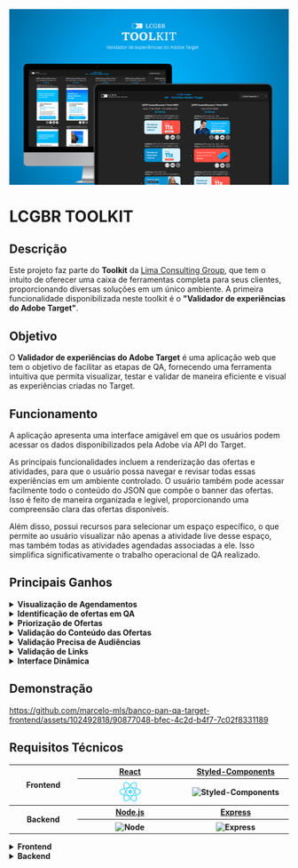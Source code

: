 <img align="center" src="./public/toolkit_readme_capa.png" alt="Blue background with a demonstration of the web view in a notebook and a desktop computer">

# LCGBR TOOLKIT
## Descrição
Este projeto faz parte do **Toolkit** da [Lima Consulting Group](https://www.limaconsulting.com/), que tem o intuito de oferecer uma caixa de ferramentas completa para seus clientes, proporcionando diversas soluções em um único ambiente. A primeira funcionalidade disponibilizada neste toolkit é o **"Validador de experiências do Adobe Target"**.

## Objetivo
O **Validador de experiências do Adobe Target** é uma aplicação web que tem o objetivo de facilitar as etapas de QA, fornecendo uma ferramenta intuitiva que permita visualizar, testar e validar de maneira eficiente e visual as experiências criadas no Target.

## Funcionamento
A aplicação apresenta uma interface amigável em que os usuários podem acessar os dados disponibilizados pela Adobe via API do Target. 

As principais funcionalidades incluem a renderização das ofertas e atividades, para que o usuário possa navegar e revisar todas essas experiências em um ambiente controlado. O usuário também pode acessar facilmente todo o conteúdo do JSON que compõe o banner das ofertas. Isso é feito de maneira organizada e legível, proporcionando uma compreensão clara das ofertas disponíveis.

Além disso, possui recursos para selecionar um espaço específico, o que permite ao usuário visualizar não apenas a atividade live desse espaço, mas também todas as atividades agendadas associadas a ele. Isso simplifica significativamente o trabalho operacional de QA realizado.

## Principais Ganhos

<details>
  <summary><strong>Visualização de Agendamentos</strong></summary>
  Exibe de forma visual e ordenada todas as atividades agendadas, além de informar quantas ofertas estão cadastradas em cada agendamento.
  <img height="400px" src="./public/toolkit_agendamento.png">
</details>

<details>
  <summary><strong>Identificação de ofertas em QA</strong></summary>
  Fácil identificação das ofertas que estão em processo de QA, atraves de um ícone que sinaliza se uma oferta está em fase de validação.
  <img height="400px" src="./public/toolkit_qa_button.png">
</details>

<details>
  <summary><strong>Priorização de Ofertas</strong></summary>
  Organiza e exibe as ofertas de acordo com a prioridade definida.
  <img height="400px" src="./public/toolkit_prioridade.png">
</details>

<details>
  <summary><strong>Validação do Conteúdo das Ofertas</strong></summary>
  Permite visualizar e validar o conteúdo do JSON atribuído às ofertas.
  <img height="400px" src="./public/toolkit_json_button.png">
</details>

<details>
  <summary><strong>Validação Precisa de Audiências</strong></summary>
  Permite verificar se a audiência foi corretamente atribuída às ofertas, garantindo a precisão das campanhas.
  <img height="400px" src="./public/toolkit_audience_button.png">
</details>

<details>
  <summary><strong>Validação de Links</strong></summary>
  Oferece a funcionalidade de testar e navegar por links externos associados às ofertas. Também diferencia visualmente deep links de links externos.
  <img height="400px" src="./public/toolkit_links.png">
</details>

<details>
  <summary><strong>Interface Dinâmica</strong></summary>
  Visualize as ofertas em seus diversos formatos e estilos, com uma aparência idêntica aos banners exibidos aos clientes.
  <img height="400px" src="./public/toolkit_estilo.png">
</details>

## Demonstração
https://github.com/marcelo-mls/banco-pan-qa-target-frontend/assets/102492818/90877048-bfec-4c2d-b4f7-7c02f8331189

## Requisitos Técnicos

<table>
  <tr>
    <th width="110px" rowspan="2">Frontend</th>
    <th width="110px"><a href="https://react.dev/" target="_blank">React</a></th>
    <th width="180px"><a href="https://styled-components.com/" target="_blank">Styled-Components</a></th>
   </tr>
  <tr>
    <th><img align="center" alt="React" height="40" src="https://raw.githubusercontent.com/devicons/devicon/master/icons/react/react-original.svg"></th>
    <th><img align="center" alt="Styled-Components" height="40" src="https://miro.medium.com/v2/resize:fit:636/format:webp/1*7jRD5QhgARucFKvRHFxpOg.png"></th>
  </tr>
  <tr>
    <th width="110px" rowspan="2">Backend</th>
    <th width="180px"><a href="https://nodejs.org/pt" target="_blank">Node.js</a></th>
    <th width="180px"><a href="https://expressjs.com/pt-br/" target="_blank">Express</a></th>
   </tr>
  <tr>
    <th><img align="center" alt="Node" height="40" src="https://cdn.jsdelivr.net/gh/devicons/devicon/icons/nodejs/nodejs-original.svg"></th>
    <th><img align="center" alt="Express" height="40" src="https://cdn.jsdelivr.net/gh/devicons/devicon@latest/icons/express/express-original.svg"></th>
  </tr>
</table> 

<details>
  <summary><strong>Frontend</strong></summary>

### Tecnologias
O frontend deste projeto foi desenvolvido utilizando:

- `React`: Uma biblioteca `JavaScript` de código aberto para criar interfaces de usuário, que permite o desenvolvimento de aplicações web escaláveis e reativas.
- `Styled-Components`: Uma biblioteca que permite escrever estilos `CSS` de forma mais dinâmica e modular, utilizando JavaScript para estilizar componentes React.

Além disso, foram utilizadas as seguintes dependências de desenvolvimento:
- `Eslint`: Ferramenta de linting para manter um código JavaScript consistente e de alta qualidade.
- `Vite`: Uma ferramenta de construção de aplicações web rápida e minimalista que utiliza ESM (ECMAScript Modules) nativo para desenvolvimento de frontend.

Essas tecnologias foram escolhidas para proporcionar uma experiência de desenvolvimento moderna, eficiente e escalável para o projeto.

### Iniciando
1. Clone o repositório
2. Instale as dependências, com `npm i`
3. Inicie o servidor com `npm run dev`
>Aviso: O frontend estará disponível na porta **5173**. Certifique-se de acessar esta porta para visualizar a aplicação.

</details>

<details>
  <summary><strong>Backend</strong></summary>

[Repositório do backend do projeto](https://github.com/marcelo-mls/banco-pan-qa-target-api)

O backend deste projeto foi desenvolvido em `Node.js` com `Express` e interage com as APIs da Adobe.

Ele realiza requisições HTTP para obter informações sobre atividades, ofertas e audiências dentro do ambiente do Adobe Target. Posteriormente, ele processa, manipula e organiza os dados recebidos, mesclando, ordenando e refinando os resultados conforme necessário. Esses dados são então disponibilizados de forma mais organizada e estruturada através de uma outra API HTTP para consumo externo.

Em suma, o projeto atua como uma ponte entre as APIs do Adobe Target e outros sistemas, entregando informações de maneira mais acessível e organizada.

### Tecnologias
Este projeto foi desenvolvido utilizando `Node.js` juntamente com as seguintes tecnologias e bibliotecas:

- `Express`: Utilizado como framework web para criar e gerenciar as rotas da API, facilitando o desenvolvimento de aplicativos web e APIs RESTful.
- `Cors`: Usado para habilitar o controle de acesso HTTP, permitindo que este aplicativo web seja acessado por outros domínios.
- `Dotenv`: Utilizado para carregar variáveis de ambiente a partir de um arquivo .env, facilitando a configuração de informações sensíveis, como chaves de acesso e segredos do cliente.

Além disso, foram utilizadas as seguintes dependências de desenvolvimento:

- `Nodemon`: Ferramenta de desenvolvimento usada para monitorar as alterações nos arquivos do projeto e reiniciar automaticamente o servidor quando necessário durante o desenvolvimento.
- `Eslint`: Utilizado como uma ferramenta de linting para manter um código JavaScript consistente e de alta qualidade.

Essas tecnologias e bibliotecas foram escolhidas para oferecer uma base sólida e eficiente para o desenvolvimento da aplicação, garantindo desempenho e facilidade de manutenção.

### Iniciando
1. Clone o repositório
2. Instale as dependências, com `npm i`
4. Informe as variáveis de ambiente
3. Inicie o servidor com `npm run dev`
>Aviso: Certifique-se de acessar corretamente a porta informada nas variáveis de ambiente para testar a aplicação.

### Variáveis de Ambiente
As variáveis de ambiente são configuradas para garantir a segurança da aplicação. Elas armazenam informações sensíveis ou configurações específicas que não devem ser expostas diretamente no código-fonte.

Abaixo estão as principais variáveis de ambiente utilizadas neste projeto:

- API_PORT: Porta na qual o servidor da API estará disponível durante o desenvolvimento.
- TENANT_ID: Identificador do tenant do cliente.
- API_KEY: Chave de API para autenticação nas APIs da Adobe.
- HEADER_ACCEPT_V2: Tipo de conteúdo aceito para API v2 do Adobe Target.
- HEADER_ACCEPT_V3: Tipo de conteúdo aceito para API v3 do Adobe Target.
- CLIENT_ID: ID do cliente para autenticação na Adobe.
- CLIENT_SECRET: Segredo do cliente para autenticação na Adobe.
- CLIENT_SCOPE: Escopos de permissão necessários para acessar recursos específicos.

Importante lembrar de criar um arquivo `.env` e preencher com as variáveis de ambiente conforme modelo do arquivo `.env.example`

```env
API_PORT=3001
TENANT_ID=
API_KEY=
HEADER_ACCEPT_V2=application/vnd.adobe.target.v2+json
HEADER_ACCEPT_V3=application/vnd.adobe.target.v3+json
CLIENT_ID=
CLIENT_SECRET=
CLIENT_SCOPE=
```

#### Documentação
Para mais detalhes sobre como configurar essas variáveis e utilizá-las corretamente, consulte a documentação relacionada:
- [Authenticate and access Experience Platform APIs](https://experienceleague.adobe.com/en/docs/experience-platform/landing/platform-apis/api-authentication#authentication-for-each-session)
- [Configure authentication for Adobe Target APIs](https://experienceleague.adobe.com/en/docs/target-dev/developer/api/configure-authentication)
- [Adobe Target Admin and Reporting APIs](https://developer.adobe.com/target/administer/admin-api/#tag/Offers)

### Rotas
> Todas as rotas retornam JSON.
> Em caso de sucesso, o status de resposta é 200 (OK).
> Lembre-se de informar os parâmetros adequados

- #### Atividades
`GET`: /activities/
>Retorna uma lista de todas as atividades.

`GET`: /activities/:activityId
>Retorna os detalhes de uma atividade específica com base no seu ID.

- #### Audiências
`GET`: /audiences/
>Retorna uma lista de todas as audiências.

`GET`: /audiences/:audienceId
>Retorna os detalhes de uma audiência específica com base no seu ID.

- #### Ofertas
`GET`: /offers/:offerId
>Retorna os detalhes de uma oferta específica com base no seu ID.

- #### Espaços
`GET`: /space/clean/:spaceName
>Retorna todo o conteúdo de um espaço, incluindo atividades, ofertas e audiências.

</details>
